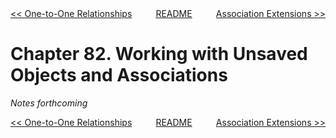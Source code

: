 <div>
<div style='float: left'><a href='ch81-one-to-one-relationships.md'>&lt;&lt; One-to-One Relationships</a></div>
<div style='float: right'><a href='ch83-association-extensions.md'>Association Extensions &gt;&gt;</a></div>
<div style='float: inline-auto;text-align:center'><a href='README.md'>README</a></div>
<div style="clear: both"></div>
</div>

# Chapter 82. Working with Unsaved Objects and Associations

*Notes forthcoming*

<div>
<div style='float: left'><a href='ch81-one-to-one-relationships.md'>&lt;&lt; One-to-One Relationships</a></div>
<div style='float: right'><a href='ch83-association-extensions.md'>Association Extensions &gt;&gt;</a></div>
<div style='float: inline-auto;text-align:center'><a href='README.md'>README</a></div>
<div style="clear: both"></div>
</div>